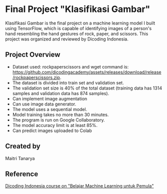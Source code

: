 # Final Project "Klasifikasi Gambar"
Klasifikasi Gambar is the final project on a machine learning model I built using TensorFlow, which is capable of identifying images of a person's hand resembling the hand gestures of rock, paper, and scissors. This project was organized and reviewed by Dicoding Indonesia.

## Project Overview
* Dataset used: rockpaperscissors and wget command is: https://github.com/dicodingacademy/assets/releases/download/release/rockpaperscissors.zip.
* The dataset is divided into train set and validation set.
* The validation set size is 40% of the total dataset (training data has 1314 samples and validation data has 874 samples).
* Can implement image augmentation
* Can use image data generator.
* The model uses a sequential model.
* Model training takes no more than 30 minutes.
* The program is run on Google Collaboratory.
* The model accuracy limit is at least 85%.
* Can predict images uploaded to Colab

## Created by
Maitri Tanarya

## Reference
[Dicoding Indonesia course on "Belajar Machine Learning untuk Pemula"](https://www.dicoding.com/)
